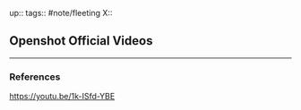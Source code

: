 up::
tags:: #note/fleeting 
X:: 

## Openshot Official Videos



---

### References

https://youtu.be/1k-ISfd-YBE